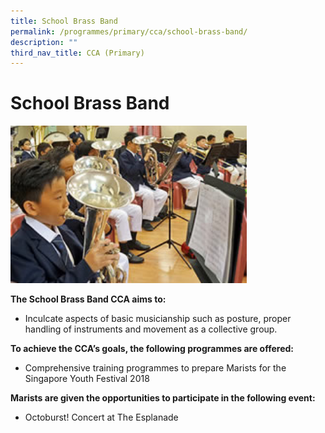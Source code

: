 ```yaml
---
title: School Brass Band
permalink: /programmes/primary/cca/school-brass-band/
description: ""
third_nav_title: CCA (Primary)
---
```

# School Brass Band


<img src="/images/CCA/Primary/Brass%20Band%20Pic1.jpg"  
     style="width:75%">

**The School Brass Band CCA aims to:** 

*   Inculcate aspects of basic musicianship such as posture, proper handling of instruments and movement as a collective group.  
    

**To achieve the CCA’s goals, the following programmes are offered:** 

*   Comprehensive training programmes to prepare Marists for the Singapore Youth Festival 2018

  

**Marists are given the opportunities to participate in the following event:** 

*   Octoburst! Concert at The Esplanade